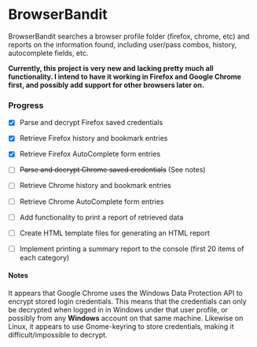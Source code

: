 # BrowserBandit

BrowserBandit searches a browser profile folder (firefox, chrome, etc) and reports on the information found, including user/pass combos, history, autocomplete fields, etc.

**Currently, this project is very new and lacking pretty much all functionality. I intend to have it working in Firefox and Google Chrome first, and possibly add support for other browsers later on.**

### Progress

- [x] Parse and decrypt Firefox saved credentials
- [x] Retrieve Firefox history and bookmark entries
- [x] Retrieve Firefox AutoComplete form entries

- [ ] ~~Parse and decrypt Chrome saved credentials~~ (See notes)
- [ ] Retrieve Chrome history and bookmark entries
- [ ] Retrieve Chrome AutoComplete form entries

- [ ] Add functionality to print a report of retrieved data
- [ ] Create HTML template files for generating an HTML report
- [ ] Implement printing a summary report to the console (first 20 items of each category)


#### Notes

It appears that Google Chrome uses the Windows Data Protection API to encrypt stored login credentials. This means that the credentials can only be decrypted when logged in in Windows under that user profile, or possibly from any **Windows** account on that same machine. Likewise on Linux, it appears to use Gnome-keyring to store credentials, making it difficult/impossible to decrypt.